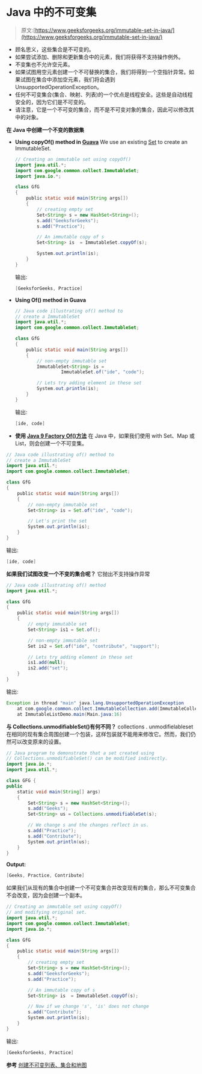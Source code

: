 # Java 中的不可变集

> 原文:[https://www.geeksforgeeks.org/immutable-set-in-java/](https://www.geeksforgeeks.org/immutable-set-in-java/)

*   顾名思义，这些集合是不可变的。
*   如果尝试添加、删除和更新集合中的元素，我们将获得不支持操作例外。
*   不变集也不允许空元素。
*   如果试图用空元素创建一个不可替换的集合，我们将得到一个空指针异常。如果试图在集合中添加空元素，我们将会遇到 UnsupportedOperationException。
*   任何不可变集合(集合、映射、列表)的一个优点是线程安全。这些是自动线程安全的，因为它们是不可变的。
*   请注意，它是一个不可变的集合，而不是不可变对象的集合，因此可以修改其中的对象。

**在 Java 中创建一个不变的数据集**

*   **Using copyOf() method in [Guava](https://www.geeksforgeeks.org/guava-library-java/)** We use an existing [Set](https://www.geeksforgeeks.org/set-in-java/) to create an ImmutableSet.

    ```java
    // Creating an immutable set using copyOf()
    import java.util.*;
    import com.google.common.collect.ImmutableSet;
    import java.io.*;

    class GfG
    {
        public static void main(String args[])
        {
            // creating empty set
            Set<String> s = new HashSet<String>();
            s.add("GeeksforGeeks");
            s.add("Practice");

            // An immutable copy of s
            Set<String> is  = ImmutableSet.copyOf(s);

            System.out.println(is);
        }
    }
    ```

    输出:

    ```java
    [GeeksforGeeks, Practice]
    ```

*   **Using Of() method in Guava**

    ```java
    // Java code illustrating of() method to
    // create a ImmutableSet
    import java.util.*;
    import com.google.common.collect.ImmutableSet;

    class GfG
    {
        public static void main(String args[])
        {          
            // non-empty immutable set
            ImmutableSet<String> is = 
                     ImmutableSet.of("ide", "code");

            // Lets try adding element in these set
            System.out.println(is);             
        }
    }
    ```

    输出:

    ```java
    [ide, code]
    ```

*   **使用 [Java 9 Factory Of()方法](https://www.geeksforgeeks.org/factory-method-create-immutable-set-java-9/)**
    在 Java 中，如果我们使用 with Set、Map 或 List，则会创建一个不可变集。

```java
// Java code illustrating of() method to
// create a ImmutableSet
import java.util.*;
import com.google.common.collect.ImmutableSet;

class GfG
{
    public static void main(String args[])
    {          
        // non-empty immutable set
        Set<String> is = Set.of("ide", "code");

        // Let's print the set
        System.out.println(is);             
    }
}
```

输出:

```java
[ide, code]
```

**如果我们试图改变一个不变的集合呢？**
它抛出不支持操作异常

```java
// Java code illustrating of() method
import java.util.*;

class GfG
{
    public static void main(String args[])
    {
        // empty immutable set
        Set<String> is1 = Set.of();

        // non-empty immutable set
        Set is2 = Set.of("ide", "contribute", "support");

        // Lets try adding element in these set
        is1.add(null);
        is2.add("set");             
    }
}
```

输出:

```java
Exception in thread "main" java.lang.UnsupportedOperationException
    at com.google.common.collect.ImmutableCollection.add(ImmutableCollection.java:218)
    at ImmutableListDemo.main(Main.java:16)
```

**与 Collections.unmodifiableSet()有何不同？**
collections . unmodifielableset 在相同的现有集合周围创建一个包装，这样包装就不能用来修改它。然而，我们仍然可以改变原来的设置。

```java
// Java program to demonstrate that a set created using
// Collections.unmodifiableSet() can be modified indirectly.
import java.io.*;
import java.util.*;

class GFG {
public
    static void main(String[] args)
    {
        Set<String> s = new HashSet<String>();
        s.add("Geeks");
        Set<String> us = Collections.unmodifiableSet(s);

        // We change s and the changes reflect in us.
        s.add("Practice");
        s.add("Contribute");
        System.out.println(us);
    }
}
```

**Output:**

```java
[Geeks, Practice, Contribute]

```

如果我们从现有的集合中创建一个不可变集合并改变现有的集合，那么不可变集合不会改变，因为会创建一个副本。

```java
// Creating an immutable set using copyOf()
// and modifying original set.
import java.util.*;
import com.google.common.collect.ImmutableSet;
import java.io.*;

class GfG
{
    public static void main(String args[])
    {
        // creating empty set
        Set<String> s = new HashSet<String>();
        s.add("GeeksforGeeks");
        s.add("Practice");

        // An immutable copy of s
        Set<String> is  = ImmutableSet.copyOf(s);

        // Now if we change 's', 'is' does not change
        s.add("Contribute");
        System.out.println(is);
    }
}
```

输出:

```java
[GeeksforGeeks, Practice]
```

**参考**
[创建不可变列表、集合和地图](https://docs.oracle.com/javase/9/core/creating-immutable-lists-sets-and-maps.htm#JSCOR-GUID-DD066F67-9C9B-444E-A3CB-820503735951)